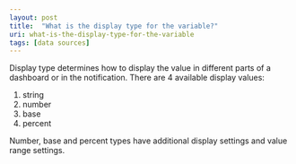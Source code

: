 ```yaml
---
layout: post
title:  "What is the display type for the variable?"
uri: what-is-the-display-type-for-the-variable
tags: [data sources]
---
```


<p>
    Display type determines how to display the value in different parts of a dashboard or in the notification. There are
    4 available display values:
</p>

<!--more-->

<ol>
    <li>string</li>
    <li>number</li>
    <li>base</li>
    <li>percent</li>
</ol>

<p>Number, base and percent types have additional display settings and value range settings.</p>
